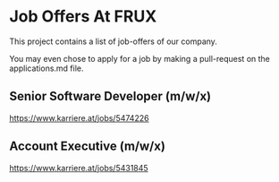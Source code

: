 # Job Offers At FRUX

This project contains a list of job-offers of our company.

You may even chose to apply for a job by making a pull-request on the applications.md file.



## Senior Software Developer (m/w/x)

https://www.karriere.at/jobs/5474226



## Account Executive (m/w/x)

https://www.karriere.at/jobs/5431845